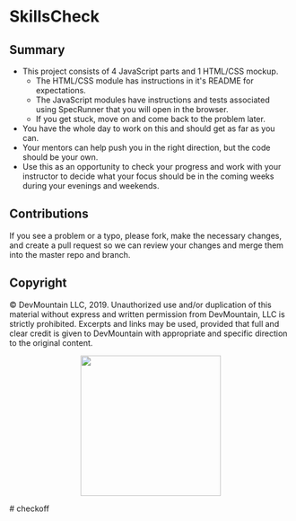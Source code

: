 # SkillsCheck

## Summary

* This project consists of 4 JavaScript parts and 1 HTML/CSS mockup.
  * The HTML/CSS module has instructions in it's README for expectations.
  * The JavaScript modules have instructions and tests associated using SpecRunner that you will open in the browser.
  * If you get stuck, move on and come back to the problem later.
* You have the whole day to work on this and should get as far as you can.
* Your mentors can help push you in the right direction, but the code should be your own.
* Use this as an opportunity to check your progress and work with your instructor to decide what your focus should be in the coming weeks during your evenings and weekends.

## Contributions

If you see a problem or a typo, please fork, make the necessary changes, and create a pull request so we can review your changes and merge them into the master repo and branch.

## Copyright

© DevMountain LLC, 2019. Unauthorized use and/or duplication of this material without express and written permission from DevMountain, LLC is strictly prohibited. Excerpts and links may be used, provided that full and clear credit is given to DevMountain with appropriate and specific direction to the original content.

<p align="center">
<img src="https://s3.amazonaws.com/devmountain/readme-logo.png" width="250">
</p>
# checkoff
